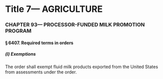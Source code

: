 
# Title 7— AGRICULTURE
### CHAPTER 93— PROCESSOR-FUNDED MILK PROMOTION PROGRAM
#### § 6407. Required terms in orders
##### (l) Exemptions

The order shall exempt fluid milk products exported from the United States from assessments under the order.
